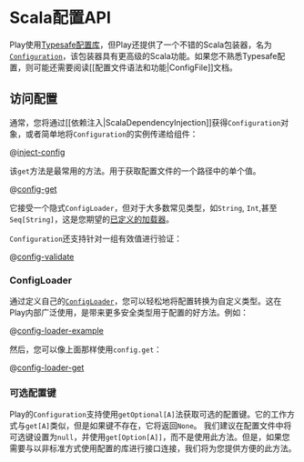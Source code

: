 <!--- Copyright (C) 2009-2019 Lightbend Inc. <https://www.lightbend.com> -->
# Scala配置API

Play使用[Typesafe配置库](https://github.com/typesafehub/config)，但Play还提供了一个不错的Scala包装器，名为[`Configuration`](api/scala/play/api/Configuration.html)，该包装器具有更高级的Scala功能。如果您不熟悉Typesafe配置，则可能还需要阅读[[配置文件语法和功能|ConfigFile]]文档。

## 访问配置

通常，您将通过[[依赖注入|ScalaDependencyInjection]]获得`Configuration`对象，或者简单地将`Configuration`的实例传递给组件：

@[inject-config](code/ScalaConfig.scala)

该`get`方法是最常用的方法。用于获取配置文件的一个路径中的单个值。

@[config-get](code/ScalaConfig.scala)

它接受一个隐式`ConfigLoader`，但对于大多数常见类型，如`String`, `Int`,甚至`Seq[String]`，这是您期望的[已定义的加载器](api/scala/play/api/ConfigLoader$.html)。

`Configuration`还支持针对一组有效值进行验证：

@[config-validate](code/ScalaConfig.scala)

### ConfigLoader

通过定义自己的[`ConfigLoader`](api/scala/play/api/ConfigLoader.html)，您可以轻松地将配置转换为自定义类型。这在Play内部广泛使用，是带来更多安全类型用于配置的好方法。例如：

@[config-loader-example](code/ScalaConfig.scala)

然后，您可以像上面那样使用`config.get`：

@[config-loader-get](code/ScalaConfig.scala)

### 可选配置键

Play的`Configuration`支持使用`getOptional[A]`法获取可选的配置键。它的工作方式与`get[A]`类似，但是如果键不存在，它将返回`None`。
我们建议在配置文件中将可选键设置为`null`，并使用`get[Option[A]]`，而不是使用此方法。但是，如果您需要与以非标准方式使用配置的库进行接口连接，我们将为您提供方便的此方法。
